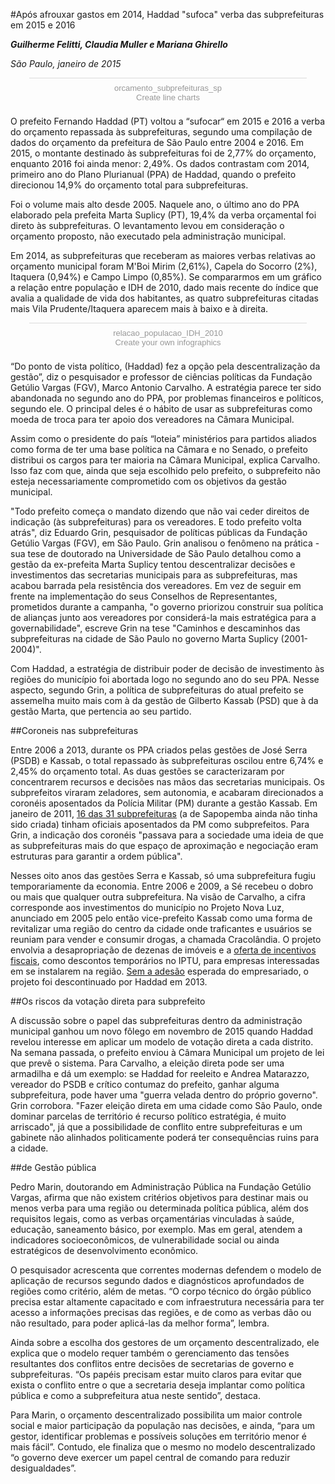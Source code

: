 #Após afrouxar gastos em 2014, Haddad "sufoca" verba das subprefeituras em 2015 e 2016

***Guilherme Felitti, Claudia Muller e Mariana Ghirello***

*São Paulo, janeiro de 2015*

<script id="infogram_0_orcamento_subprefeituras_sp" title="orcamento_subprefeituras_sp" src="//e.infogr.am/js/embed.js?wcd" type="text/javascript"></script><div style="padding:8px 0;font-family:Arial!important;font-size:13px!important;line-height:15px!important;text-align:center;border-top:1px solid #dadada;margin:0 30px"><a target="_blank" href="https://infogr.am/orcamento_subprefeituras_sp" style="color:#989898!important;text-decoration:none!important;">orcamento_subprefeituras_sp</a><br><a style="color:#989898!important;text-decoration:none!important;" href="http://charts.infogr.am/line-chart?utm_source=embed_bottom&utm_medium=seo&utm_campaign=line_chart" target="_blank">Create line charts</a></div>
O prefeito Fernando Haddad (PT) voltou a “sufocar“ em 2015 e 2016 a verba do orçamento repassada às subprefeituras, segundo uma compilação de dados do orçamento da prefeitura de São Paulo entre 2004 e 2016.  Em 2015, o montante destinado às subprefeituras foi de 2,77% do orçamento, enquanto 2016 foi ainda menor: 2,49%. Os dados contrastam com 2014, primeiro ano do Plano Plurianual (PPA) de Haddad, quando o prefeito direcionou 14,9% do orçamento total para subprefeituras.  

Foi o volume mais alto desde 2005. Naquele ano, o último ano do PPA elaborado pela prefeita Marta Suplicy (PT), 19,4% da verba orçamental foi direto às subprefeituras. O levantamento levou em consideração o orçamento proposto, não executado pela administração municipal.

Em 2014, as subprefeituras que receberam as maiores verbas relativas ao orçamento municipal foram M'Boi Mirim (2,61%), Capela do Socorro (2%), Itaquera (0,94%) e Campo Limpo (0,85%). Se compararmos em um gráfico a relação entre população e IDH de 2010, dado mais recente do índice que avalia a qualidade de vida dos habitantes, as quatro subprefeituras citadas mais Vila Prudente/Itaquera aparecem mais à baixo e à direita.

<script id="infogram_0_relacao_populacao_idh_2010" title="relacao_populacao_IDH_2010" src="//e.infogr.am/js/embed.js?IsR" type="text/javascript"></script><div style="padding:8px 0;font-family:Arial!important;font-size:13px!important;line-height:15px!important;text-align:center;border-top:1px solid #dadada;margin:0 30px"><a target="_blank" href="https://infogr.am/relacao_populacao_idh_2010" style="color:#989898!important;text-decoration:none!important;">relacao_populacao_IDH_2010</a><br><a style="color:#989898!important;text-decoration:none!important;" href="https://infogr.am" target="_blank">Create your own infographics</a></div>

“Do ponto de vista político, (Haddad) fez a opção pela descentralização da gestão”, diz o pesquisador e professor de ciências políticas da Fundação Getúlio Vargas (FGV), Marco Antonio Carvalho. A estratégia parece ter sido abandonada no segundo ano do PPA, por problemas financeiros e políticos, segundo ele. O principal deles é o hábito de usar as subprefeituras como moeda de troca para ter apoio dos vereadores na Câmara Municipal.

Assim como o presidente do país “loteia” ministérios para partidos aliados como forma de ter uma base política na Câmara e no Senado, o prefeito distribui os cargos para ter maioria na Câmara Municipal, explica Carvalho. Isso faz com que, ainda que seja escolhido pelo prefeito, o subprefeito não esteja necessariamente comprometido com os objetivos da gestão municipal.

"Todo prefeito começa o mandato dizendo que não vai ceder direitos de indicação (às subprefeituras) para os vereadores. E todo prefeito volta atrás", diz Eduardo Grin, pesquisador de políticas públicas da Fundação Getúlio Vargas (FGV), em São Paulo. Grin analisou o fenômeno na prática - sua tese de doutorado na Universidade de São Paulo detalhou como a gestão da ex-prefeita Marta Suplicy tentou descentralizar decisões e investimentos das secretarias municipais para as subprefeituras, mas acabou barrada pela resistência dos vereadores. Em vez de seguir em frente na implementação do seus Conselhos de Representantes, prometidos durante a campanha,  "o governo priorizou construir sua política de alianças junto aos vereadores por considerá-la mais estratégica para a governabilidade", escreve Grin na tese "Caminhos e descaminhos das subprefeituras na cidade de São Paulo no governo Marta Suplicy (2001-2004)".

Com Haddad, a estratégia de distribuir poder de decisão de investimento às regiões do município foi abortada logo no segundo ano do seu PPA. Nesse aspecto, segundo Grin, a política de subprefeituras do atual prefeito se assemelha muito mais com à da gestão de Gilberto Kassab (PSD) que à da gestão Marta, que pertencia ao seu partido.

##Coroneis nas subprefeituras

Entre 2006 a 2013, durante os PPA criados pelas gestões de José Serra (PSDB) e Kassab, o total repassado às subprefeituras oscilou entre 6,74% e 2,45% do orçamento total. As duas gestões se caracterizaram por concentrarem recursos e decisões nas mãos das secretarias municipais. Os subprefeitos viraram zeladores, sem autonomia, e acabaram direcionados a coronéis aposentados da Polícia Militar (PM) durante a gestão Kassab. Em janeiro de 2011, [16 das 31 subprefeituras](http://www.estadao.com.br/noticias/geral,coroneis-ja-chefiam-16-das-31-subprefeituras-de-sp,664217) (a de Sapopemba ainda não tinha sido criada) tinham oficiais aposentados da PM como subprefeitos. Para Grin, a indicação dos coronéis "passava para a sociedade uma ideia de que as subprefeituras mais do que espaço de aproximação e negociação eram estruturas para garantir a ordem pública".

Nesses oito anos das gestões Serra e Kassab, só uma subprefeitura fugiu temporariamente da economia. Entre 2006 e 2009, a Sé recebeu o dobro ou mais que qualquer outra subprefeitura. Na visão de Carvalho, a cifra corresponde aos investimentos do município no Projeto Nova Luz, anunciado em 2005 pelo então vice-prefeito Kassab como uma forma de revitalizar uma região do centro da cidade onde traficantes e usuários se reuniam para vender e consumir drogas, a chamada Cracolândia. O projeto envolvia a desapropriação de dezenas de imóveis e a [oferta de incentivos fiscais](http://www.prefeitura.sp.gov.br/cidade/secretarias/subprefeituras/se/noticias/?p=1418), como descontos temporários no IPTU, para empresas interessadas em se instalarem na região. [Sem a adesão](http://www.nossasaopaulo.org.br/portal/node/10477) esperada do empresariado, o projeto foi descontinuado por Haddad em 2013.

##Os riscos da votação direta para subprefeito

A discussão sobre o papel das subprefeituras dentro da administração municipal ganhou um novo fôlego em novembro de 2015 quando Haddad revelou interesse em aplicar um modelo de votação direta a cada distrito. Na semana passada, o prefeito enviou à Câmara Municipal um projeto de lei que prevê o sistema.  Para Carvalho, a eleição direta pode ser uma armadilha e dá um exemplo: se Haddad for reeleito e Andrea Matarazzo, vereador do PSDB e crítico contumaz do prefeito, ganhar alguma subprefeitura, pode haver uma "guerra velada dentro do próprio governo". Grin corrobora. "Fazer eleição direta em uma cidade como São Paulo, onde dominar parcelas de território é recurso político estratégia, é muito arriscado", já que a possibilidade de conflito entre subprefeituras e um gabinete não alinhados politicamente poderá ter consequências ruins para a cidade.

##de Gestão pública

Pedro Marin, doutorando em Administração Pública na Fundação Getúlio Vargas, afirma que não existem critérios objetivos para destinar mais ou menos verba para uma região ou determinada política pública, além dos requisitos legais, como as verbas orçamentárias vinculadas à saúde, educação, saneamento básico, por exemplo. Mas em geral, atendem a indicadores socioeconômicos, de vulnerabilidade social ou ainda estratégicos de desenvolvimento econômico.

O pesquisador acrescenta que correntes modernas defendem o modelo de aplicação de recursos segundo dados e diagnósticos aprofundados de regiões como critério, além de metas. “O corpo técnico do órgão público precisa estar altamente capacitado e com infraestrutura necessária para ter acesso a informações precisas das regiões, e de como as verbas dão ou não resultado, para poder aplicá-las da melhor forma”, lembra.

Ainda sobre a escolha dos gestores de um orçamento descentralizado, ele explica que o modelo requer também o gerenciamento das tensões resultantes dos conflitos entre decisões de secretarias de governo e subprefeituras. “Os papéis precisam estar muito claros para evitar que exista o conflito entre o que a secretaria deseja implantar como política pública e como a subprefeitura atua neste sentido”, destaca.

Para Marin, o orçamento descentralizado possibilita um maior controle social e maior participação da população nas decisões, e ainda, “para um gestor, identificar problemas e possíveis soluções em território menor é mais fácil”. Contudo, ele finaliza que o mesmo no modelo descentralizado “o governo deve exercer um papel central de comando para reduzir desigualdades”.

